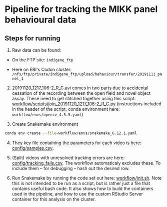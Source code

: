 # Pipeline for tracking the MIKK panel behavioural data

## Steps for running

1. Raw data can be found:

* On the FTP site: `indigene_ftp`

* Here on EBI's Codon cluster: `/nfs/ftp/private/indigene_ftp/upload/behaviour/transfer/20191111_panel_1`

2. 20191120_1217_106-2_R_C.avi comes in two parts due to accidental cessation of the recording between the open field and novel object assay. These need to get stitched together using this script: [workflow/scripts/join_20191120_1217_106-2_R_C.py](https://github.com/brettellebi/MIKK_F0_tracking/blob/master/workflow/scripts/join_20191120_1217_106-2_R_C.py) (instructions included in the header of the script; conda environment here: `workflow/envs/opencv_4.5.5.yaml`)

3. Create Snakemake environment

```bash
conda env create --file=workflow/envs/snakemake_6.12.1.yaml
```

4. They key file containing the parameters for each video is here: [config/samples.csv](https://github.com/brettellebi/MIKK_F0_tracking/blob/master/config/samples.csv).

5. (Split) videos with unresolved tracking errors are here: [config/tracking_fails.csv](https://github.com/brettellebi/MIKK_F0_tracking/blob/master/config/tracking_fails.csv). The workflow automaticaly excludes these. To include them – for debugging – hash out the desired row.

6. Run Snakemake by running the code set out here: [workflow/init.sh](https://github.com/brettellebi/MIKK_F0_tracking/blob/master/workflow/init.sh). Note this is not intended to be run as a script, but is rather just a file that contains useful bash code. It also shows how to build the containers used in the pipeline, and how to use the custom RStudio Server container for this analysis on the cluster.
